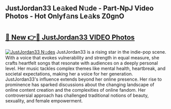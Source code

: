 ## JustJordan33 Le𝚊ked N𝚞de - Part-NpJ Video Photos - Hot Onlyf𝚊ns Le𝚊ks Z0gnO

# <h2><a href="http://ab7650.deff.icu/?id=JustJordan33">🔗 New 👉🔴 JustJordan33 VIDEO Photos</a></h2>

[![JustJordan33 N𝚞des](https://i.imgur.com/rIISA9y.gif)](http://ab7650.deff.icu/?id=JustJordan33)
JustJordan33 is a rising star in the indie-pop scene. With a voice that evokes vulnerability and strength in equal measure, she crafts heartfelt songs that resonate with audiences on a deeply personal level. Her music tackles complex themes like mental health, heartbreak, and societal expectations, making her a voice for her generation. JustJordan33's influence extends beyond her online presence. Her rise to prominence has sparked discussions about the changing landscape of online content creation and the complexities of online fandom. Her controversial approach has challenged traditional notions of beauty, sexuality, and female empowerment.
